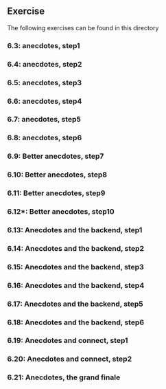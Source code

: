 ## Exercise

The following exercises can be found in this directory

### 6.3: anecdotes, step1

### 6.4: anecdotes, step2

### 6.5: anecdotes, step3

### 6.6: anecdotes, step4

### 6.7: anecdotes, step5

### 6.8: anecdotes, step6

### 6.9: Better anecdotes, step7

### 6.10: Better anecdotes, step8

### 6.11: Better anecdotes, step9

### 6.12*: Better anecdotes, step10

### 6.13: Anecdotes and the backend, step1

### 6.14: Anecdotes and the backend, step2

### 6.15: Anecdotes and the backend, step3

### 6.16: Anecdotes and the backend, step4

### 6.17: Anecdotes and the backend, step5

### 6.18: Anecdotes and the backend, step6

### 6.19: Anecdotes and connect, step1

### 6.20: Anecdotes and connect, step2

### 6.21: Anecdotes, the grand finale